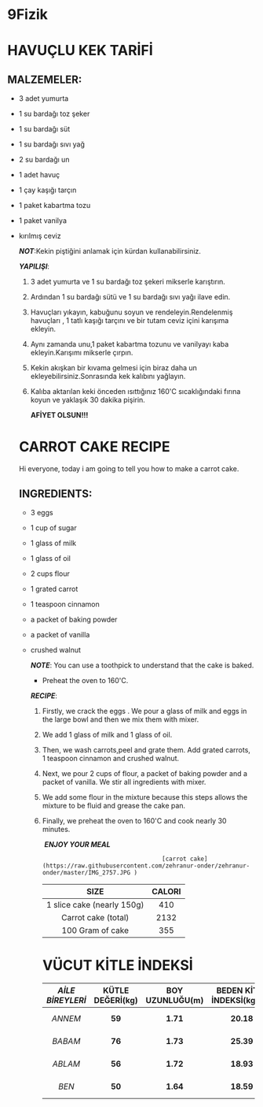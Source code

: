 # 9Fizik
# HAVUÇLU KEK TARİFİ

## MALZEMELER:

- 3 adet yumurta

- 1 su bardağı toz şeker

- 1 su bardağı süt

- 1 su bardağı sıvı yağ

- 2 su bardağı un

- 1 adet  havuç

- 1 çay kaşığı tarçın

- 1 paket kabartma tozu

- 1 paket vanilya 

- kırılmış ceviz

  ***NOT***:Kekin piştiğini anlamak için kürdan kullanabilirsiniz.

  ***YAPILIŞI***:

  1. 3 adet yumurta ve 1 su bardağı toz şekeri mikserle karıştırın.

  2. Ardından 1 su bardağı sütü ve 1 su bardağı sıvı yağı ilave edin.

  3. Havuçları yıkayın, kabuğunu soyun ve  rendeleyin.Rendelenmiş havuçları , 1 tatlı kaşığı tarçını  ve bir tutam ceviz içini karışıma ekleyin.

  4. Aynı zamanda unu,1 paket kabartma tozunu ve vanilyayı kaba ekleyin.Karışımı mikserle çırpın.

  5. Kekin akışkan bir kıvama gelmesi için biraz daha un ekleyebilirsiniz.Sonrasında  kek kalıbını yağlayın.

  6. Kalıba aktarılan keki önceden ısıttığınız 160'C  sıcaklığındaki fırına koyun ve yaklaşık 30 dakika pişirin.

     **AFİYET OLSUN!!!**

  

  # CARROT CAKE RECIPE

  Hi everyone, today i am going to tell you how to make a carrot cake.

  ## INGREDIENTS:

  * 3 eggs

  * 1 cup of sugar

  * 1 glass of milk

  * 1 glass of oil

  * 2 cups flour

  * 1 grated carrot

  * 1 teaspoon cinnamon

  * a packet of baking powder

  * a packet of vanilla

  * crushed walnut

    ***NOTE***: You can use a toothpick to understand  that the cake is baked.

    - Preheat the oven to 160'C.

    ***RECIPE***:

    1. Firstly, we crack the eggs . We pour a glass of milk and eggs in the large bowl and then we mix them with mixer.

    2. We add 1 glass of milk and 1 glass of oil.

    3. Then, we wash carrots,peel and grate them. Add grated carrots, 1 teaspoon cinnamon and crushed walnut.

    4. Next, we pour 2 cups of flour, a packet of baking powder and a packet of vanilla. We stir all ingredients with mixer.

    5. We add some flour in the mixture because this steps allows the mixture to be fluid and  grease the cake pan.

    6. Finally, we preheat the oven to 160'C and cook nearly 30 minutes.

       ​	***ENJOY YOUR MEAL***
       
                                             [carrot cake](https://raw.githubusercontent.com/zehranur-onder/zehranur-onder/master/IMG_2757.JPG )
                                                   
       |            SIZE            | CALORI |
       | :------------------------: | :----: |
       | 1 slice cake (nearly 150g) |  410   |
       |    Carrot cake (total)     |  2132  |
       |      100 Gram of cake      |  355   |
       
       
       # VÜCUT KİTLE İNDEKSİ
       | *AİLE BİREYLERİ* | KÜTLE DEĞERİ(kg) | BOY UZUNLUĞU(m) | BEDEN  KİTLE İNDEKSİ(kg/m²) |       SONUÇ       |
       | :--------------: | :--------------: | :-------------: | :-------------------------: | :---------------: |
       |     *ANNEM*      |      **59**      |    **1.71**     |          **20.18**          | *Sağlıklı kilolu* |
       |     *BABAM*      |      **76**      |    **1.73**     |          **25.39**          |  *Fazla kilolu*   |
       |     *ABLAM*      |      **56**      |    **1.72**     |          **18.93**          | *Sağlıklı kilolu* |
       |      *BEN*       |      **50**      |    **1.64**     |          **18.59**          | *Sağlıklı kilolu* |
       
       
       
       
       
       
       
       
